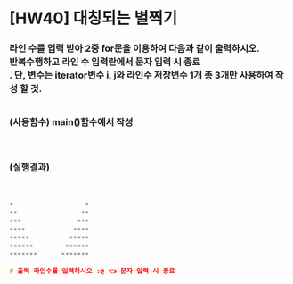 # [HW40] 대칭되는 별찍기


<h3>

라인 수를 입력 받아 2중 for문을 이용하여 다음과 같이 출력하시오.</br>
반복수행하고 라인 수 입력란에서 문자 입력 시 종료</br>.
단, 변수는 iterator변수 i, j와 라인수 저장변수 1개 총 3개만 사용하여 작성 할 것.</br></br>

(사용함수) main()함수에서 작성


</br></br>
(실행결과)
</br></br></h3>

```cpp

*				   * 
**				  ** 
***         	 *** 
****            **** 
*****          *****
******        ******
*******      *******

# 출력 라인수를 입력하시오 :@ 👈 문자 입력 시 종료
```